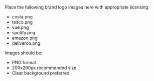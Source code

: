 
Place the following brand logo images here with appropriate licensing:
- costa.png
- tesco.png
- vue.png
- spotify.png
- amazon.png
- deliveroo.png

Images should be:
- PNG format
- 200x200px recommended size
- Clear background preferred
